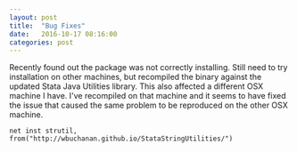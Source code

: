 ```yaml
---
layout: post
title:  "Bug Fixes"
date:   2016-10-17 08:16:00
categories: post
---
```


Recently found out the package was not correctly installing.  Still need to try installation on other machines, but recompiled the binary against the updated Stata Java Utilities library.  This also affected a different OSX machine I have.  I've recompiled on that machine and it seems to have fixed the issue that caused the same problem to be reproduced on the other OSX machine.

```
net inst strutil, from("http://wbuchanan.github.io/StataStringUtilities/")
```


